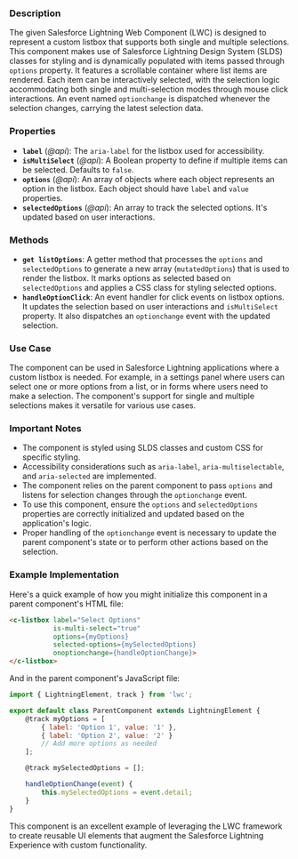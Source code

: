 ### Description

The given Salesforce Lightning Web Component (LWC) is designed to represent a custom listbox that supports both single and multiple selections. This component makes use of Salesforce Lightning Design System (SLDS) classes for styling and is dynamically populated with items passed through `options` property. It features a scrollable container where list items are rendered. Each item can be interactively selected, with the selection logic accommodating both single and multi-selection modes through mouse click interactions. An event named `optionchange` is dispatched whenever the selection changes, carrying the latest selection data.

### Properties

- **`label`** (_@api_): The `aria-label` for the listbox used for accessibility.
- **`isMultiSelect`** (_@api_): A Boolean property to define if multiple items can be selected. Defaults to `false`.
- **`options`** (_@api_): An array of objects where each object represents an option in the listbox. Each object should have `label` and `value` properties.
- **`selectedOptions`** (_@api_): An array to track the selected options. It's updated based on user interactions.

### Methods

- **`get listOptions`**: A getter method that processes the `options` and `selectedOptions` to generate a new array (`mutatedOptions`) that is used to render the listbox. It marks options as selected based on `selectedOptions` and applies a CSS class for styling selected options.
- **`handleOptionClick`**: An event handler for click events on listbox options. It updates the selection based on user interactions and `isMultiSelect` property. It also dispatches an `optionchange` event with the updated selection.

### Use Case

The component can be used in Salesforce Lightning applications where a custom listbox is needed. For example, in a settings panel where users can select one or more options from a list, or in forms where users need to make a selection. The component's support for single and multiple selections makes it versatile for various use cases.

### Important Notes

- The component is styled using SLDS classes and custom CSS for specific styling.
- Accessibility considerations such as `aria-label`, `aria-multiselectable`, and `aria-selected` are implemented.
- The component relies on the parent component to pass `options` and listens for selection changes through the `optionchange` event.
- To use this component, ensure the `options` and `selectedOptions` properties are correctly initialized and updated based on the application's logic.
- Proper handling of the `optionchange` event is necessary to update the parent component's state or to perform other actions based on the selection.

### Example Implementation

Here's a quick example of how you might initialize this component in a parent component's HTML file:

```html
<c-listbox label="Select Options"
           is-multi-select="true"
           options={myOptions}
           selected-options={mySelectedOptions}
           onoptionchange={handleOptionChange}>
</c-listbox>
```

And in the parent component's JavaScript file:

```javascript
import { LightningElement, track } from 'lwc';

export default class ParentComponent extends LightningElement {
    @track myOptions = [
        { label: 'Option 1', value: '1' },
        { label: 'Option 2', value: '2' }
        // Add more options as needed
    ];

    @track mySelectedOptions = [];

    handleOptionChange(event) {
        this.mySelectedOptions = event.detail;
    }
}
```

This component is an excellent example of leveraging the LWC framework to create reusable UI elements that augment the Salesforce Lightning Experience with custom functionality.